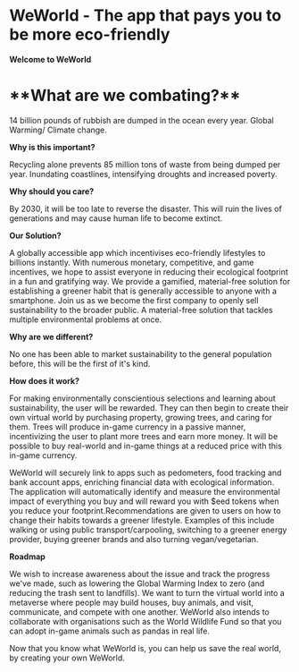 # WeWorld - The app that pays you to be more eco-friendly
**Welcome to WeWorld**

<h1>**What are we combating?**</h1>

14 billion pounds of rubbish are dumped in the ocean every year.
Global Warming/ Climate change.

**Why is this important?**

Recycling alone prevents 85 million tons of waste from being dumped per year.
Inundating coastlines, intensifying droughts and increased poverty.

**Why should you care?**

By 2030, it will be too late to reverse the disaster.
This will ruin the lives of generations and may cause human life to become extinct.

**Our Solution?**

A globally accessible app which incentivises eco-friendly lifestyles to billions instantly.
With numerous monetary, competitive, and game incentives, we hope to assist everyone in reducing their ecological footprint in a fun and gratifying way. We provide a gamified, material-free solution for establishing a greener habit that is generally accessible to anyone with a smartphone. Join us as we become the first company to openly sell sustainability to the broader public.
A material-free solution that tackles multiple environmental problems at once.

**Why are we different?**

No one has been able to market sustainability to the general population before, this will be the first of it's kind.

**How does it work?**

For making environmentally conscientious selections and learning about sustainability, the user will be rewarded. They can then begin to create their own virtual world by purchasing property, growing trees, and caring for them. Trees will produce in-game currency in a passive manner, incentivizing the user to plant more trees and earn more money. It will be possible to buy real-world and in-game things at a reduced price with this in-game currency.

WeWorld will securely link to apps such as pedometers, food tracking and bank account apps, enriching financial data with ecological information.
The application will automatically identify and measure the environmental impact of everything you buy and will reward you with $eed tokens when you reduce your footprint.Recommendations are given to users on how to change their habits towards a greener lifestyle.
Examples of this include walking or using public transport/carpooling, switching to a greener energy provider, buying greener brands and also turning vegan/vegetarian.

**Roadmap**

We wish to increase awareness about the issue and track the progress we've made, such as lowering the Global Warming Index to zero (and reducing the trash sent to landfills). We want to turn the virtual world into a metaverse where people may build houses, buy animals, and visit, communicate, and compete with one another. WeWorld also intends to collaborate with organisations such as the World Wildlife Fund so that you can adopt in-game animals such as pandas in real life.


Now that you know what WeWorld is, you can help us save the real world, by creating your own WeWorld.





